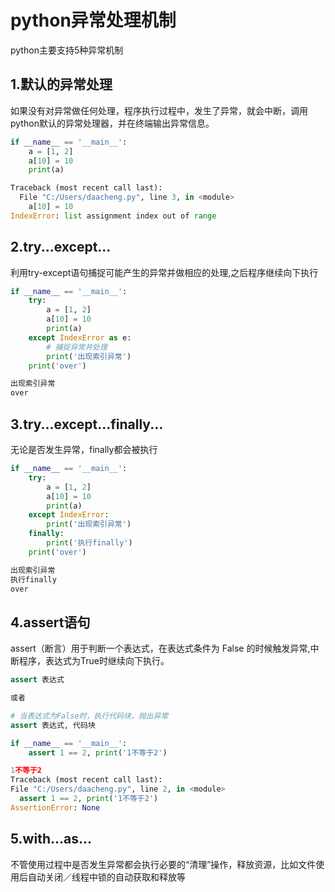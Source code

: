 # python异常处理机制
python主要支持5种异常机制
## 1.默认的异常处理
如果没有对异常做任何处理，程序执行过程中，发生了异常，就会中断，调用python默认的异常处理器，并在终端输出异常信息。
```python
if __name__ == '__main__':
    a = [1, 2]
    a[10] = 10
    print(a)

Traceback (most recent call last):
  File "C:/Users/daacheng.py", line 3, in <module>
    a[10] = 10
IndexError: list assignment index out of range
```

## 2.try...except...
利用try-except语句捕捉可能产生的异常并做相应的处理,之后程序继续向下执行
```python
if __name__ == '__main__':
    try:
        a = [1, 2]
        a[10] = 10
        print(a)
    except IndexError as e:
        # 捕捉异常并处理
        print('出现索引异常')
    print('over')

出现索引异常
over
```

## 3.try...except...finally...
无论是否发生异常，finally都会被执行
```python
if __name__ == '__main__':
    try:
        a = [1, 2]
        a[10] = 10
        print(a)
    except IndexError:
        print('出现索引异常')
    finally:
        print('执行finally')
    print('over')

出现索引异常
执行finally
over
```

## 4.assert语句
assert（断言）用于判断一个表达式，在表达式条件为 False 的时候触发异常,中断程序，表达式为True时继续向下执行。

```python
assert 表达式

或者

# 当表达式为False时，执行代码块，抛出异常
assert 表达式, 代码块
```

```python
if __name__ == '__main__':
    assert 1 == 2, print('1不等于2')

1不等于2
Traceback (most recent call last):
File "C:/Users/daacheng.py", line 2, in <module>
  assert 1 == 2, print('1不等于2')
AssertionError: None
```

## 5.with...as...
不管使用过程中是否发生异常都会执行必要的“清理”操作，释放资源，比如文件使用后自动关闭／线程中锁的自动获取和释放等
